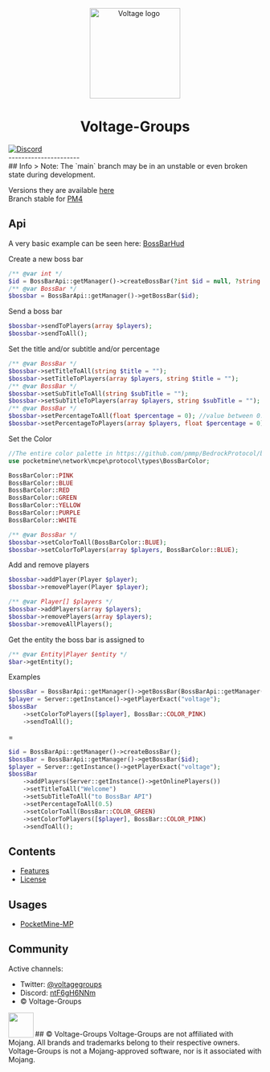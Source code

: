 <p align="center">
  <img src="http://image.noelshack.com/fichiers/2021/39/5/1633118741-logo-no-background.png" alt="Voltage logo" height="180" />
</p>

<h1 align="center">Voltage-Groups</h1>
<a href="https://discord.gg/ntF6gH6NNm"><img src="https://img.shields.io/discord/814507789656784898?label=discord&color=7289DA&logo=discord" alt="Discord" /></a>
<br/>
----------------------
<br/>
## Info
> Note: The `main` branch may be in an unstable or even broken state during development.
<br/>

Versions they are available [here](https://github.com/Voltagegroups/BossBarApi/releases)
<br/>
Branch stable for [PM4](https://github.com/Voltagegroups/BossBarApi/tree/pm4)
## Api
A very basic example can be seen here: [BossBarHud](https://github.com/Voltagegroups/BossBarHud)

Create a new boss bar

```PHP
/** @var int */
$id = BossBarApi::getManager()->createBossBar(?int $id = null, ?string $title = null, ?string $subtitle = null, ?float $percentage = null, ?int $color= null, ?array $players = null, bool $send = false); //you can define an id if you want
/** @var BossBar */
$bossbar = BossBarApi::getManager()->getBossBar($id);
```

Send a boss bar

```PHP
$bossbar->sendToPlayers(array $players);
$bossbar->sendToAll();
```

Set the title and/or subtitle and/or percentage

```PHP
/** @var BossBar */
$bossbar->setTitleToAll(string $title = "");
$bossbar->setTitleToPlayers(array $players, string $title = "");
/** @var BossBar */
$bossbar->setSubTitleToAll(string $subTitle = "");
$bossbar->setSubTitleToPlayers(array $players, string $subTitle = "");
/** @var BossBar */
$bossbar->setPercentageToAll(float $percentage = 0); //value between 0.00 and 1.00
$bossbar->setPercentageToPlayers(array $players, float $percentage = 0); //value between 0.00 and 1.00
```

Set the Color

```PHP
//The entire color palette in https://github.com/pmmp/BedrockProtocol/blob/master/src/types/BossBarColor.php
use pocketmine\network\mcpe\protocol\types\BossBarColor;

BossBarColor::PINK
BossBarColor::BLUE
BossBarColor::RED
BossBarColor::GREEN
BossBarColor::YELLOW
BossBarColor::PURPLE
BossBarColor::WHITE

/** @var BossBar */
$bossbar->setColorToAll(BossBarColor::BLUE);
$bossbar->setColorToPlayers(array $players, BossBarColor::BLUE);
```

Add and remove players

```PHP
$bossbar->addPlayer(Player $player);
$bossbar->removePlayer(Player $player);

/** @var Player[] $players */
$bossbar->addPlayers(array $players);
$bossbar->removePlayers(array $players);
$bossbar->removeAllPlayers();
```

Get the entity the boss bar is assigned to

```PHP
/** @var Entity|Player $entity */
$bar->getEntity();
```

Examples

```PHP
$bossBar = BossBarApi::getManager()->getBossBar(BossBarApi::getManager()->createBossBar(null,"Welcome","to BossBar API",0.5,BossBar::COLOR_GREEN,Server::getInstance()->getOnlinePlayers(),false));
$player = Server::getInstance()->getPlayerExact("voltage");
$bossBar
    ->setColorToPlayers([$player], BossBar::COLOR_PINK)
    ->sendToAll();
```

=

```PHP
$id = BossBarApi::getManager()->createBossBar();
$bossBar = BossBarApi::getManager()->getBossBar($id);
$player = Server::getInstance()->getPlayerExact("voltage");
$bossBar
    ->addPlayers(Server::getInstance()->getOnlinePlayers())
    ->setTitleToAll("Welcome")
    ->setSubTitleToAll("to BossBar API")
    ->setPercentageToAll(0.5)
    ->setColorToAll(BossBar::COLOR_GREEN)
    ->setColorToPlayers([$player], BossBar::COLOR_PINK)
    ->sendToAll();
```

## Contents

- [Features](FEATURES.md)
- [License](LICENSE)

## Usages

* [PocketMine-MP](https://github.com/pmmp/PocketMine-MP)

## Community
Active channels:

- Twitter: [@voltagegroups](https://twitter.com/VoltageGroups?t=wSiFVaX5GiHx8Z-LmSC7iQ&s=09)
- Discord: [ntF6gH6NNm](https://discord.gg/ntF6gH6NNm)
- © Voltage-Groups

<div align="center">
  <img src="http://image.noelshack.com/fichiers/2021/39/5/1633118741-logo-no-background.png" height="50" width="50" align="left"></img>
</div>
<br/><br/>
## © Voltage-Groups
Voltage-Groups are not affiliated with Mojang. All brands and trademarks belong to their respective owners.
Voltage-Groups is not a Mojang-approved software, nor is it associated with Mojang.
